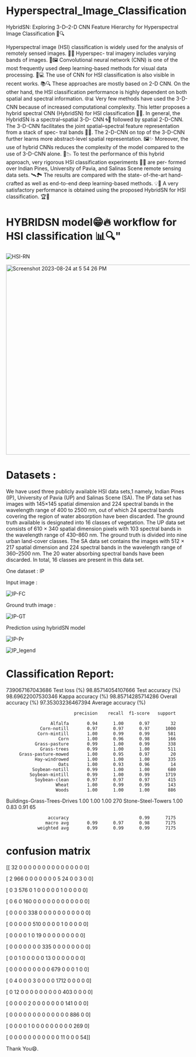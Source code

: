 # Hyperspectral_Image_Classification

HybridSN: Exploring 3-D–2-D CNN Feature Hierarchy for Hyperspectral Image Classification 🌄🔍

Hyperspectral image (HSI) classification is widely used for the analysis of remotely sensed images. 🔬📸 Hyperspec- tral imagery includes varying bands of images. 🌈🖼️ Convolutional neural network (CNN) is one of the most frequently used deep learning-based methods for visual data processing. 🧠💻 The use of CNN for HSI classification is also visible in recent works. 📚🔍 These approaches are mostly based on 2-D CNN. On the other hand, the HSI classification performance is highly dependent on both spatial and spectral information. 🌐📊 Very few methods have used the 3-D-CNN because of increased computational complexity. This letter proposes a hybrid spectral CNN (HybridSN) for HSI classification 🚀📡. In general, the HybridSN is a spectral–spatial 3-D- CNN 🌀🌟 followed by spatial 2-D-CNN. The 3-D-CNN facilitates the joint spatial–spectral feature representation from a stack of spec- tral bands 🌌🎨. The 2-D-CNN on top of the 3-D-CNN further learns more abstract-level spatial representation. 🖼️✨ Moreover, the use of hybrid CNNs reduces the complexity of the model compared to the use of 3-D-CNN alone. 🔀📉 To test the performance of this hybrid approach, very rigorous HSI classification experiments 🧪🔬 are per- formed over Indian Pines, University of Pavia, and Salinas Scene remote sensing data sets. 🛰️🏞️ The results are compared with the state- of-the-art hand-crafted as well as end-to-end deep learning-based methods. 💡🤖 A very satisfactory performance is obtained using the proposed HybridSN for HSI classification. 🏆🌟

# HYBRIDSN model😁🔥 workflow for HSI classification 📊🔍"

 
 ![HSI-RN](https://github.com/faithful-dragon/Hyperspectral_Image_Classification/assets/141810876/3f43bb64-1e2c-4ac5-96f8-afad97a8d52c)

 <img width="520" alt="Screenshot 2023-08-24 at 5 54 26 PM" src="https://github.com/faithful-dragon/Hyperspectral_Image_Classification/assets/141810876/fa5f7c66-2530-44e6-bcca-bdd66bc9da1c">



 

 # Datasets :
 We have used three publicly available HSI data sets,1 namely, Indian Pines (IP), University of Pavia (UP) and Salinas Scene (SA). The IP data set has images with 145×145 spatial dimension and 224 spectral bands in the wavelength range of 400 to 2500 nm, out of which 24 spectral bands covering the region of water absorption have been discarded. The ground truth available is designated into 16 classes of vegetation. The UP data set consists of 610 × 340 spatial dimension pixels with 103 spectral bands in the wavelength range of 430–860 nm. The ground truth is divided into nine urban land-cover classes. The SA data set contains the images with 512 × 217 spatial dimension and 224 spectral bands in the wavelength range of 360–2500 nm. The 20 water absorbing spectral bands have been discarded. In total, 16 classes are present in this data set.



One dataset : IP


Input image : 

![IP-FC](https://github.com/faithful-dragon/Hyperspectral_Image_Classification/assets/141810876/2f029076-a0a4-4b55-9fe5-4c3fdf454050)




Ground truth image : 

![IP-GT](https://github.com/faithful-dragon/Hyperspectral_Image_Classification/assets/141810876/b15a3ec7-de67-4058-ac87-3128efd0b896)



Prediction using hybridSN model

![IP-Pr](https://github.com/faithful-dragon/Hyperspectral_Image_Classification/assets/141810876/ecc6eefc-028b-4d94-aae1-66b906680cee)


![IP_legend](https://github.com/faithful-dragon/Hyperspectral_Image_Classification/assets/141810876/09b7bcf4-d34b-4505-952a-95dfb22c8491)



# Classification Report:

739067167043686 Test loss (%)
98.85714054107666 Test accuracy (%)
98.69622007530346 Kappa accuracy (%)
98.85714285714286 Overall accuracy (%)
97.35303236467394 Average accuracy (%)


                              precision    recall  f1-score   support

                     Alfalfa       0.94      1.00      0.97        32
                 Corn-notill       0.97      0.97      0.97      1000
                Corn-mintill       1.00      0.99      0.99       581
                        Corn       1.00      0.96      0.98       166
               Grass-pasture       0.99      1.00      0.99       338
                 Grass-trees       0.99      1.00      1.00       511
         Grass-pasture-mowed       1.00      0.95      0.97        20
               Hay-windrowed       1.00      1.00      1.00       335
                        Oats       1.00      0.93      0.96        14
              Soybean-notill       0.99      1.00      1.00       680
             Soybean-mintill       0.99      1.00      0.99      1719
               Soybean-clean       0.97      0.97      0.97       415
                       Wheat       1.00      0.99      0.99       143
                       Woods       1.00      1.00      1.00       886
Buildings-Grass-Trees-Drives       1.00      1.00      1.00       270
          Stone-Steel-Towers       1.00      0.83      0.91        65

                    accuracy                           0.99      7175
                   macro avg       0.99      0.97      0.98      7175
                weighted avg       0.99      0.99      0.99      7175


 # confusion matrix

[[  32    0    0    0    0    0    0    0    0    0    0    0    0    0     0    0]

 [   2  966    0    0    0    0    0    0    0    5   24    0    0    3     0    0]
 
 [   0    3  576    0    1    0    0    0    0    0    1    0    0    0     0    0]
 
 [   0    6    0  160    0    0    0    0    0    0    0    0    0    0     0    0]
 
 [   0    0    0    0  338    0    0    0    0    0    0    0    0    0     0    0]
 
 [   0    0    0    0    0  510    0    0    0    0    1    0    0    0     0    0]
 
 [   0    0    0    0    1    0   19    0    0    0    0    0    0    0     0    0]
 
 [   0    0    0    0    0    0    0  335    0    0    0    0    0    0     0    0]
 
 [   0    0    1    0    0    0    0    0   13    0    0    0    0    0     0    0]
 
 [   0    0    0    0    0    0    0    0    0  679    0    0    0    1     0    0]
 
 [   0    4    0    0    0    3    0    0    0    0 1712    0    0    0     0    0]
 
 [   0   12    0    0    0    0    0    0    0    0    0  403    0    0     0    0]
 
 [   0    0    0    0    2    0    0    0    0    0    0    0  141    0     0    0]
 
 [   0    0    0    0    0    0    0    0    0    0    0    0    0  886     0    0]
 
 [   0    0    0    0    1    0    0    0    0    0    0    0    0    0   269    0]
 
 [   0    0    0    0    0    0    0    0    0    0    0   11    0    0     0   54]]


 Thank You😄.



 


 
